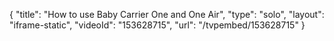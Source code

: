 {
    "title": "How to use Baby Carrier One and One Air",
    "type": "solo",
    "layout": "iframe-static",
    "videoId": "153628715",
    "url": "\/tvpembed\/153628715"
}